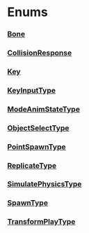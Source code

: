 # Enums
### [**Bone**](Bone.md)
### [**CollisionResponse**](CollisionResponse.md)
### [**Key**](Key.md)
### [**KeyInputType**](KeyInputType.md)
### [**ModeAnimStateType**](ModeAnimStateType.md)
### [**ObjectSelectType**](ObjectSelectType.md)
### [**PointSpawnType**](PointSpawnType.md)
### [**ReplicateType**](ReplicateType.md)
### [**SimulatePhysicsType**](SimulatePhysicsType.md)
### [**SpawnType**](SpawnType.md)
### [**TransformPlayType**](TransformPlayType.md)
